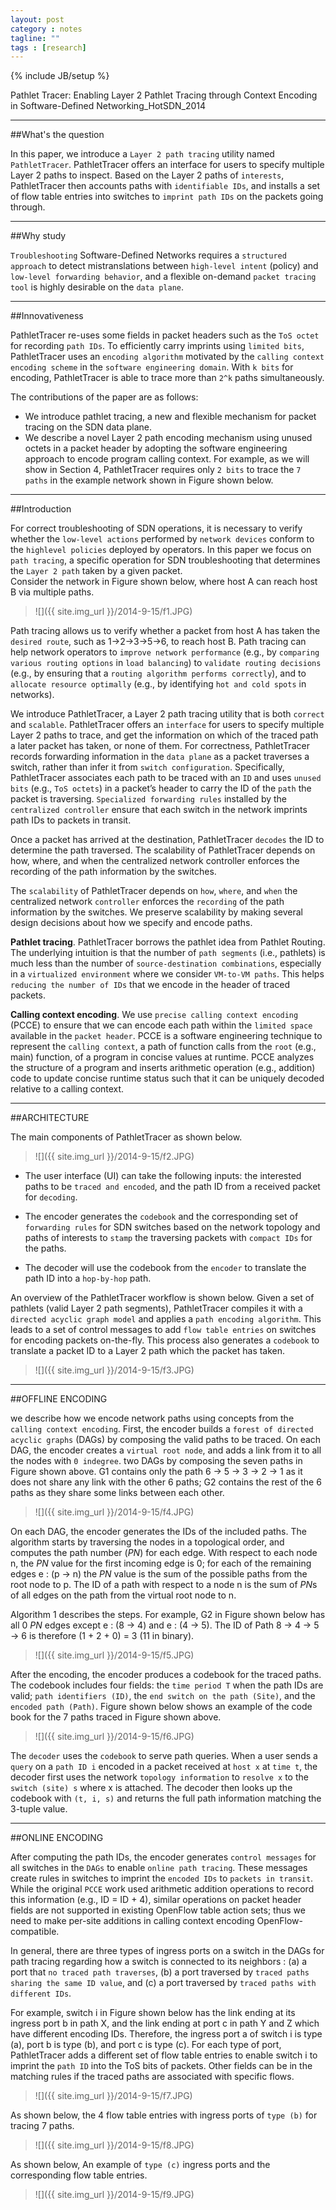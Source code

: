 ```yaml
---
layout: post
category : notes
tagline: ""
tags : [research]
---
```


{% include JB/setup %}

Pathlet Tracer: Enabling Layer 2 Pathlet Tracing through Context Encoding in Software-Defined Networking_HotSDN_2014

*****

##What's the question

In this paper, we introduce a `Layer 2 path tracing` utility named `PathletTracer`. PathletTracer offers an interface for users to specify multiple Layer 2 paths to inspect. Based on the Layer 2 paths of `interests`, PathletTracer then accounts paths with `identifiable IDs`, and installs a set of flow table entries into switches to `imprint path IDs` on the packets going through.

*****

##Why study

`Troubleshooting` Software-Defined Networks requires a `structured approach` to detect mistranslations between `high-level intent` (policy) and `low-level forwarding behavior`, and a flexible on-demand `packet tracing tool` is highly desirable on the `data plane`.

*****

##Innovativeness

PathletTracer re-uses some fields in packet headers such as the `ToS octet` for recording `path IDs`. To efficiently carry imprints using `limited bits`, PathletTracer uses an `encoding algorithm` motivated by the `calling context encoding scheme` in the `software engineering domain`. With `k bits` for encoding, PathletTracer is able to trace more than `2^k` paths simultaneously.

The contributions of the paper are as follows:

* We introduce pathlet tracing, a new and flexible mechanism for packet tracing on the SDN data plane.
* We describe a novel Layer 2 path encoding mechanism using unused octets in a packet header by adopting the
software engineering approach to encode program calling context. For example, as we will show in Section 4, PathletTracer requires only `2 bits` to trace the `7 paths` in the example network shown in Figure shown below.


*****

##Introduction

For correct troubleshooting of SDN operations, it is necessary to verify whether the `low-level actions` performed by `network devices` conform to the `highlevel policies` deployed by operators. In this paper we focus on `path tracing`, a specific operation for SDN troubleshooting that determines the `Layer 2 path` taken by a given packet.
<br>
Consider the network in Figure shown below, where host A can reach host B via multiple paths.

>
>![]({{ site.img_url }}/2014-9-15/f1.JPG)
>

Path tracing allows us to verify whether a packet from host A has taken the `desired route`, such as 1->2->3->5->6, to reach host B. Path tracing can help network operators to `improve network performance` (e.g., by `comparing various routing options` in `load balancing`) to `validate routing decisions` (e.g., by ensuring that a `routing algorithm performs correctly`), and to `allocate resource optimally` (e.g., by identifying `hot and cold spots` in networks).

We introduce PathletTracer, a Layer 2 path tracing utility that is both `correct` and `scalable`. PathletTracer offers an `interface` for users to specify multiple Layer 2 paths to trace, and get the information on which of the traced path a later packet has taken, or none of them. For correctness, PathletTracer records forwarding information in the `data plane` as a packet traverses a switch, rather than infer it from `switch configuration`. Specifically, PathletTracer associates each path to be traced with an `ID` and uses `unused bits` (e.g., `ToS octets`) in a packet’s header to carry the ID of the `path` the packet is traversing. `Specialized forwarding rules` installed by the `centralized controller` ensure that each switch in the network imprints path IDs to packets in transit.

Once a packet has arrived at the destination, PathletTracer `decodes` the ID to determine the path traversed. The scalability of PathletTracer depends on how, where, and when the centralized network controller enforces the recording of the path information by the switches.

The `scalability` of PathletTracer depends on `how`, `where`, and `when` the centralized network `controller` enforces the `recording` of the path information by the switches. We preserve scalability by making several design decisions about how we specify and encode paths.

**Pathlet tracing**. PathletTracer borrows the pathlet idea from Pathlet Routing. The underlying intuition is that the number of `path segments` (i.e., pathlets) is much less than the number of `source-destination combinations`, especially in a `virtualized environment` where we consider `VM-to-VM paths`. This helps `reducing the number of IDs` that we encode in the header of traced packets.

**Calling context encoding**. We use `precise calling context encoding` (PCCE) to ensure that we can encode each path within the `limited space` available in the `packet header`. PCCE is a software engineering technique to represent the `calling context`, a path of function calls from the `root` (e.g., main) function, of a program in concise values at runtime. PCCE analyzes the structure of a program and inserts arithmetic operation (e.g., addition) code to update concise runtime status such that it can be uniquely decoded relative to a calling context.

*****

##ARCHITECTURE

The main components of PathletTracer as shown below.

>
>![]({{ site.img_url }}/2014-9-15/f2.JPG)
>

* The user interface (UI) can take the following inputs: the interested paths to be `traced and encoded`, and the path ID from a received packet for `decoding`.

* The encoder generates the `codebook` and the corresponding set of `forwarding rules` for SDN switches based on the network topology and paths of interests to `stamp` the traversing packets with `compact IDs` for the paths.

* The decoder will use the codebook from the `encoder` to translate the path ID into a `hop-by-hop` path.

An overview of the PathletTracer workflow is shown below. Given a set of pathlets (valid Layer 2 path segments), PathletTracer compiles it with a `directed acyclic graph model` and applies a `path encoding algorithm`. This leads to a set of control messages to add `flow table entries` on switches for encoding packets on-the-fly. This process also generates a `codebook` to translate a packet ID to a Layer 2 path which the packet has taken.

>
>![]({{ site.img_url }}/2014-9-15/f3.JPG)
>

*****

##OFFLINE ENCODING

we describe how we encode network paths using concepts from the `calling context encoding`. First, the encoder builds a `forest of directed acyclic graphs` (DAGs) by composing the valid paths to be traced. On each DAG, the encoder creates a `virtual root node`, and adds a link from it to all the nodes with `0 indegree`. two DAGs by composing the seven paths in Figure shown above. G1 contains only the path 6 → 5 → 3 → 2 → 1 as it does not share any link with the other 6 paths; G2 contains the rest of the 6 paths as they share some links between each other.

>
>![]({{ site.img_url }}/2014-9-15/f4.JPG)
>

On each DAG, the encoder generates the IDs of the included paths. The algorithm starts by traversing the nodes in a topological order, and computes the path number (*PN*) for each edge. With respect to each node n, the *PN* value
for the first incoming edge is 0; for each of the remaining edges e : (p → n) the *PN* value is the sum of the possible paths from the root node to p. The ID of a path with respect to a node n is the sum of *PN*s of all edges
on the path from the virtual root node to n.

Algorithm 1 describes the steps. For example, G2 in Figure shown below has all 0 *PN* edges except e : (8 → 4) and e : (4 → 5). The ID of Path 8 → 4 → 5 → 6 is therefore (1 + 2 + 0) = 3 (11 in binary).

>
>![]({{ site.img_url }}/2014-9-15/f5.JPG)
>

After the encoding, the encoder produces a codebook for the traced paths. The codebook includes four fields: the `time period T` when the path IDs are valid; `path identifiers (ID)`, the `end switch on the path (Site)`, and the `encoded path (Path)`. Figure shown below shows an example of the code book for the 7 paths traced in Figure shown above.

>
>![]({{ site.img_url }}/2014-9-15/f6.JPG)
>

The `decoder` uses the `codebook` to serve path queries. When a user sends a `query` on a `path ID i` encoded in a packet received at `host x` at `time t`, the decoder first uses the network `topology information` to `resolve x` to the `switch (site) s` where x is attached. The decoder then looks up the codebook with `(t, i, s)` and returns the full path information matching the 3-tuple value.

*****

##ONLINE ENCODING

After computing the path IDs, the encoder generates `control messages` for all switches in the `DAGs` to enable `online path tracing`. These messages create rules in switches to imprint the `encoded IDs` to `packets in transit`. While the original `PCCE` work used arithmetic addition operations to record this information (e.g., ID = ID + 4), similar operations on packet header fields are not supported in existing OpenFlow table action sets; thus we need to make per-site additions in calling context encoding OpenFlow-compatible.

In general, there are three types of ingress ports on a switch in the DAGs for path tracing regarding how a switch is connected to its neighbors : (a) a port that `no traced path traverses`, (b) a port traversed by `traced paths sharing the same ID value`, and (c) a port traversed by `traced paths with different IDs`.

For example, switch i in Figure shown below has the link ending at its ingress port b in path X, and the link ending at port c in path Y and Z which have different encoding IDs. Therefore, the ingress port a of switch i is type (a), port b is type (b), and port c is type (c). For each type of port, PathletTracer adds a different set of flow table entries to enable switch i to imprint the `path ID` into the ToS bits of packets. Other fields can be in the matching rules if the traced paths are associated with specific flows.

>
>![]({{ site.img_url }}/2014-9-15/f7.JPG)
>

As shown below, the 4 flow table entries with ingress ports of `type (b)` for tracing 7 paths.

>
>![]({{ site.img_url }}/2014-9-15/f8.JPG)
>

As shown below, An example of `type (c)` ingress ports and the corresponding flow table entries.

>
>![]({{ site.img_url }}/2014-9-15/f9.JPG)
>


